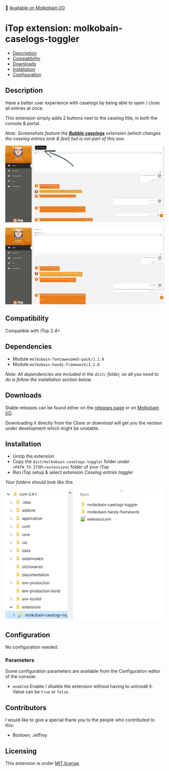 👋 [Available on Molkobain I/O](https://www.molkobain.com/product/caselogs-toggler/)

# iTop extension: molkobain-caselogs-toggler
* [Description](#description)
* [Compatibility](#compatibility)
* [Downloads](#downloads)
* [Installation](#installation)
* [Configuration](#configuration)

## Description
Have a better user experience with caselogs by being able to open / close all entries at once.

This extension simply adds 2 buttons next to the caselog title, in both the console & portal.

*Note: Screenshots feature the **[Bubble caselogs](https://www.molkobain.com/product/bubble-caselogs/)** extension (which changes the caselog entries look & feel) but is not part of this one.*

![Description decoration](https://raw.githubusercontent.com/Molkobain/itop-caselogs-toggler/develop/docs/mct-portal-example-01.PNG)

![Description decoration](https://raw.githubusercontent.com/Molkobain/itop-caselogs-toggler/develop/docs/mct-portal-example-02.PNG)

## Compatibility
Compatible with iTop 2.4+

## Dependencies
* Module `molkobain-fontawesome5-pack/1.1.0`
* Module `molkobain-handy-framework/1.1.0`

*Note: All dependencies are included in the `dist/` folder, so all you need to do is follow the installation section below.*

## Downloads
Stable releases can be found either on the [releases page](https://github.com/Molkobain/itop-caselogs-toggler/releases) or on [Molkobain I/O](https://www.molkobain.com/product/caselogs-toggler/).

Downloading it directly from the *Clone or download* will get you the version under development which might be unstable.

## Installation
* Unzip the extension
* Copy the ``dist/molkobain-caselogs-toggler`` folder under ``<PATH_TO_ITOP>/extensions`` folder of your iTop
* Run iTop setup & select extension *Caselog entries toggler*

*Your folders should look like this*

![Extensions folder](https://raw.githubusercontent.com/Molkobain/itop-caselogs-toggler/develop/docs/mct-install.PNG)

## Configuration
No configuration needed.

### Parameters
Some configuration parameters are available from the Configuration editor of the console:
* ``enabled`` Enable / disable the extension without having to uninstall it. Value can be ``true`` or ``false``.

## Contributors
I would like to give a special thank you to the people who contributed to this:
 - Bostoen, Jeffrey

## Licensing
This extension is under [MIT license](https://en.wikipedia.org/wiki/MIT_License).
